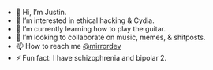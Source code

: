 - 👋 Hi, I’m Justin.
- 👀 I’m interested in ethical hacking & Cydia.
- 🌱 I’m currently learning how to play the guitar.
- 💞️ I’m looking to collaborate on music, memes, & shitposts.
- 📫 How to reach me [@mirrordev](https://www.linktr.ee/jvestman)
- ⚡ Fun fact: I have schizophrenia and bipolar 2.

<!---
MINSHFOX/MINSHFOX is a ✨ special ✨ repository because its `README.md` (this file) appears on your GitHub profile.
You can click the Preview link to take a look at your changes.
--->
